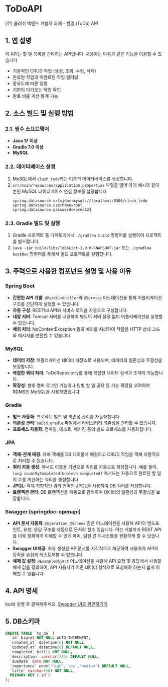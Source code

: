# ToDoAPI
(주) 클러쉬 백엔드 개발자 과제 - 할일 (ToDo) API

## 1. 앱 설명
이 API는 할 일 목록을 관리하는 API입니다. 사용자는 다음과 같은 기능을 이용할 수 있습니다
- 기본적인 CRUD 작업 (생성, 조회, 수정, 삭제)
- 완료된 작업과 미완료된 작업 필터링
- 중요도에 따른 정렬
- 기한이 다가오는 작업 확인
- 완료 비율 계산 통계 기능

## 2. 소스 빌드 및 실행 방법

### 2.1. 필수 소프트웨어
- **Java 17 이상**
- **Gradle 7.0 이상**
- **MySQL**

### 2.2. 데이터베이스 설정
1. MySQL에서 `clush_todo`라는 이름의 데이터베이스를 생성합니다.
2. `src/main/resources/application.properties` 파일을 열어 아래 예시와 같이 본인 MySQL 데이터베이스 연결 정보를 설정합니다
    ```properties
    spring.datasource.url=jdbc:mysql://localhost:3306/clush_todo
    spring.datasource.username=root
    spring.datasource.password=korea123
    ```

### 2.3. Gradle 빌드 및 실행
1. Gradle 프로젝트 홈 디렉토리에서 `./gradlew build` 명령어를 실행하여 프로젝트를 빌드합니다.
2. `java -jar build/libs/ToDoList-1.0.0-SNAPSHOT.jar` 또는 `./gradlew bootRun` 명령어를 통해서 빌드 프로젝트를 실행합니다.

## 3. 주력으로 사용한 컴포넌트 설명 및 사용 이유

### Spring Boot

- **간편한 API 개발**: `@RestController`와 `@Service` 어노테이션을 통해 어플리케이션 구조를 간단하게 설정할 수 있습니다.
- **자동 구성**: RESTful API와 서비스 로직을 자동으로 구성합니다.
- **내장 서버**: Tomcat 서버를 내장하여 별도의 서버 설정 없이 어플리케이션을 실행할 수 있습니다.
- **예외 처리**: NoContentException 등의 예외를 처리하여 적절한 HTTP 상태 코드와 메시지를 반환할 수 있습니다.

### MySQL

- **데이터 저장**: 어플리케이션 데이터 저장소로 사용되며, 데이터의 일관성과 무결성을 보장합니다.
- **복잡한 쿼리 처리**: ToDoRepository를 통해 복잡한 데이터 검색과 조작이 가능합니다.
- **확장성**: 향후 멤버 로그인 기능이나 팀별 할 일 공유 등 기능 확장을 고려하여 RDMS인 MySQL을 사용하였습니다.

### Gradle

- **빌드 자동화**: 프로젝트 빌드 및 의존성 관리를 자동화합니다.
- **의존성 관리**: `build.gradle` 파일에서 라이브러리 의존성을 관리할 수 있습니다.
- **프로세스 자동화**: 컴파일, 테스트, 패키징 등의 빌드 프로세스를 자동화합니다.

### JPA

- **객체-관계 매핑**: 자바 객체를 DB 테이블에 매핑하고 CRUD 작업을 객체 지향적으로 처리할 수 있습니다.
- **쿼리 자동 생성**: 메서드 이름을 기반으로 쿼리를 자동으로 생성합니다. 예를 들어, `long countByCompleted(boolean completed)` 메서드는 자동으로 완료된 할 일의 수를 계산하는 쿼리를 생성합니다.
- **JPQL**: 객체 지향적인 쿼리 언어인 JPQL을 사용하여 DB 쿼리를 작성합니다.
- **트랜잭션 관리**: DB 트랜잭션을 자동으로 관리하여 데이터의 일관성과 무결성을 보장합니다.

### Swagger (springdoc-openapi)

- **API 문서 자동화**: `@Operation`, `@Schema` 같은 어노테이션을 사용해 API의 엔드포인트, 요청, 응답 구조를 자동으로 문서화 할수 있습니다. 이는 개발자가 REST API를 더욱 정확하게 이해할 수 있게 하며, 팀원 간 의사소통을 원활하게 할 수 있습니다.
- **Swagger UI제공**: 자동 생성된 API문서를 시각적으로 제공하여 사용자가 API의 동작을 손쉽게 테스트해볼 수 있습니다.
- **예제 값 설정**: `@ExampleObject` 어노테이션을 사용해 API 요청 및 응답에서 사용할 예제 값을 정의하여, API 사용자가 어떤 데이터 형식으로 요청해야 하는지 쉽게 이해할 수 있습니다.
  
## 4. API 명세
build 실행 후 클릭해주세요.
<a href="http://localhost:8080/clush-backend.html">Swagger UI로 확인하기기</a>

## 5. DB스키마
```sql
CREATE TABLE `to_do` (
  `id` bigint NOT NULL AUTO_INCREMENT,
  `created_at` datetime(6) NOT NULL,
  `updated_at` datetime(6) DEFAULT NULL,
  `completed` bit(1) NOT NULL,
  `description` varchar(255) DEFAULT NULL,
  `duedate` date NOT NULL,
  `importance` enum('high','low','medium') DEFAULT NULL,
  `title` varchar(50) NOT NULL,
  PRIMARY KEY (`id`)
);
